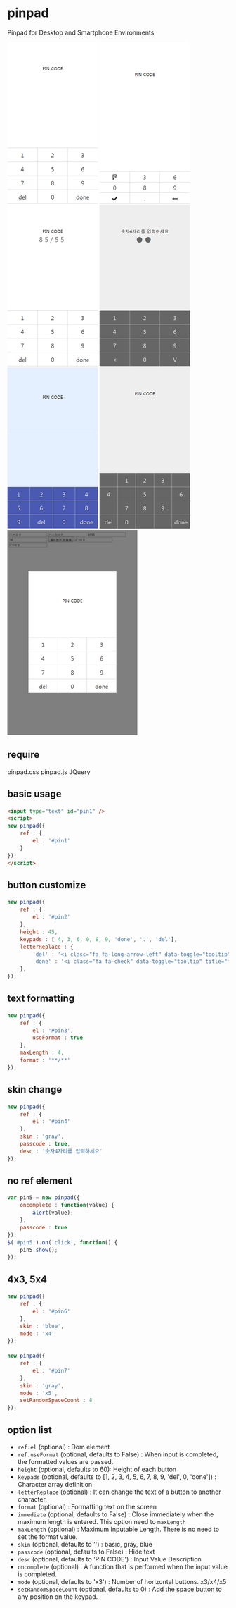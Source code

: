 # pinpad

Pinpad for Desktop and Smartphone Environments

![](sample/sample1.png)
![](sample/sample2.png)
![](sample/sample3.png)
![](sample/sample4.png)
![](sample/sample5.png)
![](sample/sample6.png)
![](sample/sample7.png)

## require
pinpad.css
pinpad.js
JQuery

## basic usage

```html
<input type="text" id="pin1" />
<script>
new pinpad({
	ref : {
		el : '#pin1'
	}
});
</script>
```

## button customize
```js
new pinpad({
	ref : {
		el : '#pin2'
	},
	height : 45,
	keypads : [ 4, 3, 6, 0, 8, 9, 'done', '.', 'del'],
	letterReplace : {
		'del' : '<i class="fa fa-long-arrow-left" data-toggle="tooltip" title="fa fa-long-arrow-left"></i>',
		'done' : '<i class="fa fa-check" data-toggle="tooltip" title="fa fa-check"></i>'
	},
});
```

## text formatting

```js
new pinpad({
	ref : {
		el : '#pin3',
		useFormat : true
	},
	maxLength : 4,
	format : '**/**'
});
```

## skin change

```js
new pinpad({
	ref : {
		el : '#pin4'
	},
	skin : 'gray',
	passcode : true,
	desc : '숫자4자리를 입력하세요'
});
```

## no ref element
```js
var pin5 = new pinpad({
	oncomplete : function(value) {
		alert(value);
	},
	passcode : true
});
$('#pin5').on('click', function() {
	pin5.show();
});
```
## 4x3, 5x4 
```js
new pinpad({
	ref : {
		el : '#pin6'
	},
	skin : 'blue',
	mode : 'x4'
});

new pinpad({
	ref : {
		el : '#pin7'
	},
	skin : 'gray',
	mode : 'x5',
	setRandomSpaceCount : 8
});
```

## option list

* `ref.el` (optional) : Dom element
* `ref.useFormat` (optional, defaults to False) : When input is completed, the formatted values are passed.
*	`height` (optional, defaults to 60): Height of each button
* `keypads` (optional, defaults to [1, 2, 3, 4, 5, 6, 7, 8, 9, 'del', 0, 'done']) : Character array definition
*	`letterReplace` (optional) : It can change the text of a button to another character.
* `format` (optional) : Formatting text on the screen
*	`immediate` (optional, defaults to False) : Close immediately when the maximum length is entered. This option need to  `maxLength`
* `maxLength` (optional) : Maximum Inputable Length. There is no need to set the format value.
* `skin` (optional, defaults to '') : basic, gray, blue
*	`passcode` (optional, defaults to False) : Hide text
* `desc` (optional, defaults to 'PIN CODE') : Input Value Description
* `oncomplete` (optional) : A function that is performed when the input value is completed.
*	`mode` (optional, defaults to 'x3') : Number of horizontal buttons. x3/x4/x5
*	`setRandomSpaceCount` (optional, defaults to 0) : Add the space button to any position on the keypad.

